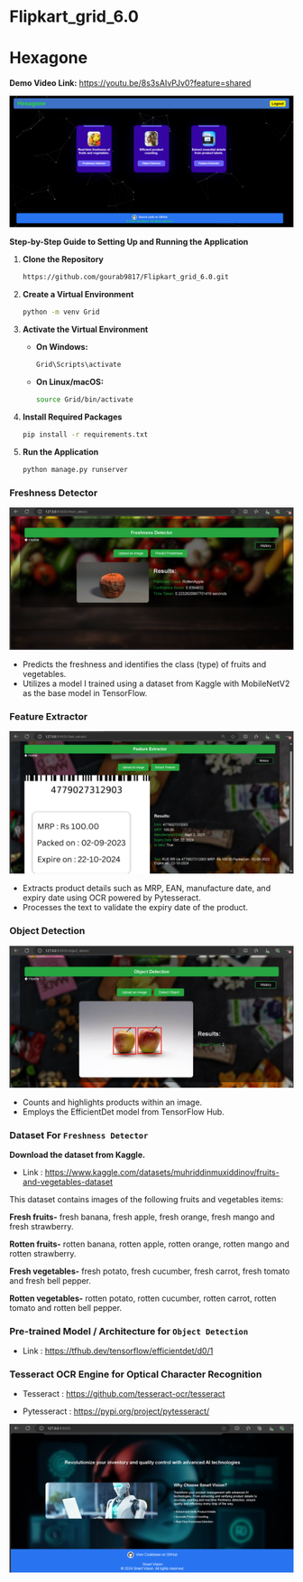 
# Flipkart_grid_6.0

# Hexagone
**Demo Video Link:** https://youtu.be/8s3sAIvPJv0?feature=shared


![Hexagone](https://raw.githubusercontent.com/gourab9817/Flipkart_grid_6.0/main/photos/Website_Home.png)


**Step-by-Step Guide to Setting Up and Running the Application**

1. **Clone the Repository**
   ```bash
   https://github.com/gourab9817/Flipkart_grid_6.0.git
   ```
2. **Create a Virtual Environment**
    ```bash
   python -m venv Grid
   ```
3. **Activate the Virtual Environment**

   - **On Windows:**
     ```bash
     Grid\Scripts\activate
     ```
   - **On Linux/macOS:**
     ```bash
     source Grid/bin/activate
     ```
4. **Install Required Packages**
    ```bash
   pip install -r requirements.txt
    ```
5. **Run the Application**
 
   ```bash
   python manage.py runserver
   ```
   
### Freshness Detector

![Hexagone](/static/images/freshness-detector-img.png)
 - Predicts the freshness and identifies the class (type) of fruits and vegetables.
 - Utilizes a model I trained using a dataset from Kaggle with MobileNetV2 as the base model in TensorFlow.

### Feature Extractor

![Hexagone](/static/images/feature-extractor-img.png)
 - Extracts product details such as MRP, EAN, manufacture date, and expiry date using OCR powered by Pytesseract.
 - Processes the text to validate the expiry date of the product.


### Object Detection

![Hexagone](/static/images/object-detection-img.png)
 - Counts and highlights products within an image.
 - Employs the EfficientDet model from TensorFlow Hub.


### Dataset For `Freshness Detector`

**Download the dataset from Kaggle.**

- Link : https://www.kaggle.com/datasets/muhriddinmuxiddinov/fruits-and-vegetables-dataset

This dataset contains images of the following fruits and vegetables items:

**Fresh fruits-** fresh banana, fresh apple, fresh orange, fresh mango and fresh strawberry.

**Rotten fruits-** rotten banana, rotten apple, rotten orange, rotten mango and rotten strawberry.

**Fresh vegetables-** fresh potato, fresh cucumber, fresh carrot, fresh tomato and fresh bell pepper.

**Rotten vegetables-** rotten potato, rotten cucumber, rotten carrot, rotten tomato and rotten bell pepper.



### Pre-trained Model / Architecture for `Object Detection`

- Link : https://tfhub.dev/tensorflow/efficientdet/d0/1

### Tesseract OCR Engine for Optical Character Recognition

- Tesseract : https://github.com/tesseract-ocr/tesseract

- Pytesseract : https://pypi.org/project/pytesseract/


![Hexagone](/static/images/smart-vision-bottom.png)



